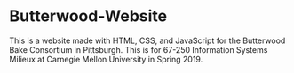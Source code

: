 # Butterwood-Website
This is a website made with HTML, CSS, and JavaScript for the Butterwood Bake Consortium in Pittsburgh. This is for 67-250 Information Systems Milieux at Carnegie Mellon University in Spring 2019. 
